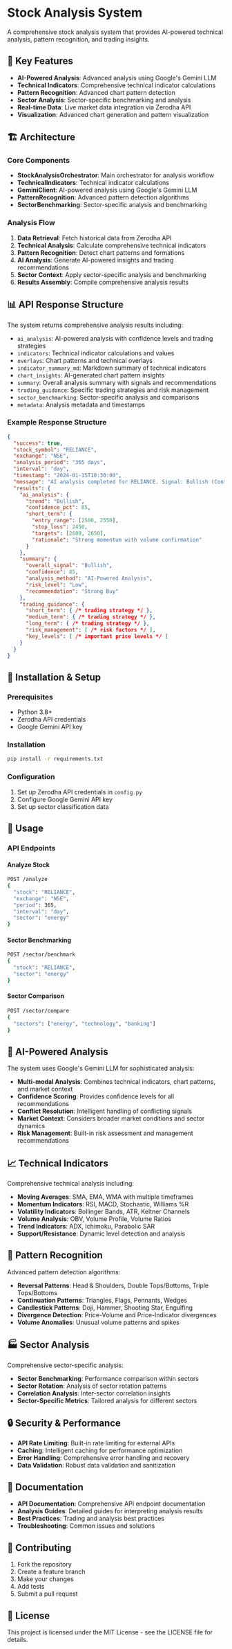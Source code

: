 # Stock Analysis System

A comprehensive stock analysis system that provides AI-powered technical analysis, pattern recognition, and trading insights.

## 🚀 **Key Features**

- **AI-Powered Analysis**: Advanced analysis using Google's Gemini LLM
- **Technical Indicators**: Comprehensive technical indicator calculations
- **Pattern Recognition**: Advanced chart pattern detection
- **Sector Analysis**: Sector-specific benchmarking and analysis
- **Real-time Data**: Live market data integration via Zerodha API
- **Visualization**: Advanced chart generation and pattern visualization

## 🏗️ **Architecture**

### **Core Components**

- **StockAnalysisOrchestrator**: Main orchestrator for analysis workflow
- **TechnicalIndicators**: Technical indicator calculations
- **GeminiClient**: AI-powered analysis using Google's Gemini LLM
- **PatternRecognition**: Advanced pattern detection algorithms
- **SectorBenchmarking**: Sector-specific analysis and benchmarking

### **Analysis Flow**

1. **Data Retrieval**: Fetch historical data from Zerodha API
2. **Technical Analysis**: Calculate comprehensive technical indicators
3. **Pattern Recognition**: Detect chart patterns and formations
4. **AI Analysis**: Generate AI-powered insights and trading recommendations
5. **Sector Context**: Apply sector-specific analysis and benchmarking
6. **Results Assembly**: Compile comprehensive analysis results

## 📊 **API Response Structure**

The system returns comprehensive analysis results including:

- `ai_analysis`: AI-powered analysis with confidence levels and trading strategies
- `indicators`: Technical indicator calculations and values
- `overlays`: Chart patterns and technical overlays
- `indicator_summary_md`: Markdown summary of technical indicators
- `chart_insights`: AI-generated chart pattern insights
- `summary`: Overall analysis summary with signals and recommendations
- `trading_guidance`: Specific trading strategies and risk management
- `sector_benchmarking`: Sector-specific analysis and comparisons
- `metadata`: Analysis metadata and timestamps

### **Example Response Structure**
```json
{
  "success": true,
  "stock_symbol": "RELIANCE",
  "exchange": "NSE",
  "analysis_period": "365 days",
  "interval": "day",
  "timestamp": "2024-01-15T10:30:00",
  "message": "AI analysis completed for RELIANCE. Signal: Bullish (Confidence: 85%)",
  "results": {
    "ai_analysis": {
      "trend": "Bullish",
      "confidence_pct": 85,
      "short_term": {
        "entry_range": [2500, 2550],
        "stop_loss": 2450,
        "targets": [2600, 2650],
        "rationale": "Strong momentum with volume confirmation"
      }
    },
    "summary": {
      "overall_signal": "Bullish",
      "confidence": 85,
      "analysis_method": "AI-Powered Analysis",
      "risk_level": "Low",
      "recommendation": "Strong Buy"
    },
    "trading_guidance": {
      "short_term": { /* trading strategy */ },
      "medium_term": { /* trading strategy */ },
      "long_term": { /* trading strategy */ },
      "risk_management": [ /* risk factors */ ],
      "key_levels": [ /* important price levels */ ]
    }
  }
}
```

## 🔧 **Installation & Setup**

### **Prerequisites**
- Python 3.8+
- Zerodha API credentials
- Google Gemini API key

### **Installation**
```bash
pip install -r requirements.txt
```

### **Configuration**
1. Set up Zerodha API credentials in `config.py`
2. Configure Google Gemini API key
3. Set up sector classification data

## 🚀 **Usage**

### **API Endpoints**

#### **Analyze Stock**
```bash
POST /analyze
{
  "stock": "RELIANCE",
  "exchange": "NSE",
  "period": 365,
  "interval": "day",
  "sector": "energy"
}
```

#### **Sector Benchmarking**
```bash
POST /sector/benchmark
{
  "stock": "RELIANCE",
  "sector": "energy"
}
```

#### **Sector Comparison**
```bash
POST /sector/compare
{
  "sectors": ["energy", "technology", "banking"]
}
```

## 🎯 **AI-Powered Analysis**

The system uses Google's Gemini LLM for sophisticated analysis:

- **Multi-modal Analysis**: Combines technical indicators, chart patterns, and market context
- **Confidence Scoring**: Provides confidence levels for all recommendations
- **Conflict Resolution**: Intelligent handling of conflicting signals
- **Market Context**: Considers broader market conditions and sector dynamics
- **Risk Management**: Built-in risk assessment and management recommendations

## 📈 **Technical Indicators**

Comprehensive technical analysis including:

- **Moving Averages**: SMA, EMA, WMA with multiple timeframes
- **Momentum Indicators**: RSI, MACD, Stochastic, Williams %R
- **Volatility Indicators**: Bollinger Bands, ATR, Keltner Channels
- **Volume Analysis**: OBV, Volume Profile, Volume Ratios
- **Trend Indicators**: ADX, Ichimoku, Parabolic SAR
- **Support/Resistance**: Dynamic level detection and analysis

## 🎨 **Pattern Recognition**

Advanced pattern detection algorithms:

- **Reversal Patterns**: Head & Shoulders, Double Tops/Bottoms, Triple Tops/Bottoms
- **Continuation Patterns**: Triangles, Flags, Pennants, Wedges
- **Candlestick Patterns**: Doji, Hammer, Shooting Star, Engulfing
- **Divergence Detection**: Price-Volume and Price-Indicator divergences
- **Volume Anomalies**: Unusual volume patterns and spikes

## 🏭 **Sector Analysis**

Comprehensive sector-specific analysis:

- **Sector Benchmarking**: Performance comparison within sectors
- **Sector Rotation**: Analysis of sector rotation patterns
- **Correlation Analysis**: Inter-sector correlation insights
- **Sector-Specific Metrics**: Tailored analysis for different sectors

## 🔒 **Security & Performance**

- **API Rate Limiting**: Built-in rate limiting for external APIs
- **Caching**: Intelligent caching for performance optimization
- **Error Handling**: Comprehensive error handling and recovery
- **Data Validation**: Robust data validation and sanitization

## 📝 **Documentation**

- **API Documentation**: Comprehensive API endpoint documentation
- **Analysis Guides**: Detailed guides for interpreting analysis results
- **Best Practices**: Trading and analysis best practices
- **Troubleshooting**: Common issues and solutions

## 🤝 **Contributing**

1. Fork the repository
2. Create a feature branch
3. Make your changes
4. Add tests
5. Submit a pull request

## 📄 **License**

This project is licensed under the MIT License - see the LICENSE file for details.


